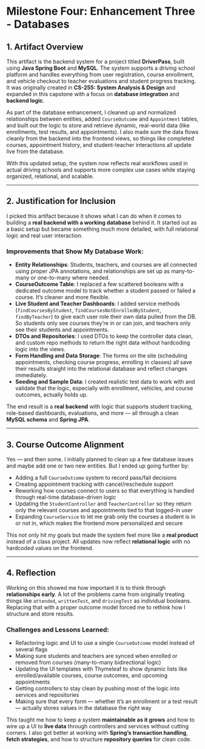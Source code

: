 # Milestone Four: Enhancement Three - Databases

## 1. Artifact Overview

This artifact is the backend system for a project titled **DriverPass**, built using **Java Spring Boot** and **MySQL**. The system supports a driving school platform and handles everything from user registration, course enrollment, and vehicle checkout to teacher evaluations and student progress tracking. It was originally created in **CS-255: System Analysis & Design** and expanded in this capstone with a focus on **database integration** and **backend logic**.

As part of the database enhancement, I cleaned up and normalized relationships between entities, added `CourseOutcome` and `Appointment` tables, and built out the logic to store and retrieve dynamic, real-world data (like enrollments, test results, and appointments). I also made sure the data flows cleanly from the backend into the frontend views, so things like completed courses, appointment history, and student-teacher interactions all update live from the database.

With this updated setup, the system now reflects real workflows used in actual driving schools and supports more complex use cases while staying organized, relational, and scalable.

---

## 2. Justification for Inclusion

I picked this artifact because it shows what I can do when it comes to building a **real backend with a working database** behind it. It started out as a basic setup but became something much more detailed, with full relational logic and real user interaction.

### Improvements that Show My Database Work:
- **Entity Relationships**: Students, teachers, and courses are all connected using proper JPA annotations, and relationships are set up as many-to-many or one-to-many where needed.
- **CourseOutcome Table**: I replaced a few scattered booleans with a dedicated outcome model to track whether a student passed or failed a course. It’s cleaner and more flexible.
- **Live Student and Teacher Dashboards**: I added service methods (`findCoursesByStudent`, `findCoursesNotEnrolledByStudent`, `findByTeacher`) to give each user role their own data pulled from the DB. So students only see courses they’re in or can join, and teachers only see their students and appointments.
- **DTOs and Repositories**: I used DTOs to keep the controller data clean, and custom repo methods to return the right data without hardcoding logic into the views.
- **Form Handling and Data Storage**: The forms on the site (scheduling appointments, checking course progress, enrolling in classes) all save their results straight into the relational database and reflect changes immediately.
- **Seeding and Sample Data**: I created realistic test data to work with and validate that the logic, especially with enrollment, vehicles, and course outcomes, actually holds up.

The end result is a **real backend** with logic that supports student tracking, role-based dashboards, evaluations, and more — all through a clean **MySQL schema** and **Spring JPA**.

---

## 3. Course Outcome Alignment

Yes — and then some. I initially planned to clean up a few database issues and maybe add one or two new entities. But I ended up going further by:

- Adding a full `CourseOutcome` system to record pass/fail decisions
- Creating appointment tracking with cancel/reschedule support
- Reworking how courses connect to users so that everything is handled through real-time database-driven logic
- Updating the `StudentController` and `TeacherController` so they return only the relevant courses and appointments tied to that logged-in user
- Expanding `CourseService` to let me grab only the courses a student is in or not in, which makes the frontend more personalized and secure

This not only hit my goals but made the system feel more like a **real product** instead of a class project. All updates now reflect **relational logic** with no hardcoded values on the frontend.

---

## 4. Reflection

Working on this showed me how important it is to think through **relationships early**. A lot of the problems came from originally treating things like `attended`, `writtenTest`, and `drivingTest` as individual booleans. Replacing that with a proper outcome model forced me to rethink how I structure and store results.

### Challenges and Lessons Learned:
- Refactoring logic and UI to use a single `CourseOutcome` model instead of several flags
- Making sure students and teachers are synced when enrolled or removed from courses (many-to-many bidirectional logic)
- Updating the UI templates with Thymeleaf to show dynamic lists like enrolled/available courses, course outcomes, and upcoming appointments
- Getting controllers to stay clean by pushing most of the logic into services and repositories
- Making sure that every form — whether it’s an enrollment or a test result — actually stores values in the database the right way

This taught me how to keep a system **maintainable as it grows** and how to wire up a UI to **live data** through controllers and services without cutting corners. I also got better at working with **Spring’s transaction handling**, **fetch strategies**, and how to structure **repository queries** for clean code.
